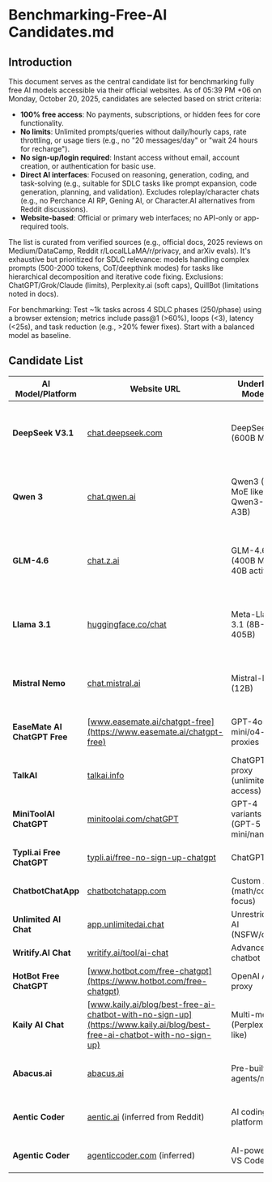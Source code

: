 # Benchmarking-Free-AI Candidates.md

## Introduction
This document serves as the central candidate list for benchmarking fully free AI models accessible via their official websites. As of 05:39 PM +06 on Monday, October 20, 2025, candidates are selected based on strict criteria: 
- **100% free access**: No payments, subscriptions, or hidden fees for core functionality.
- **No limits**: Unlimited prompts/queries without daily/hourly caps, rate throttling, or usage tiers (e.g., no "20 messages/day" or "wait 24 hours for recharge").
- **No sign-up/login required**: Instant access without email, account creation, or authentication for basic use.
- **Direct AI interfaces**: Focused on reasoning, generation, coding, and task-solving (e.g., suitable for SDLC tasks like prompt expansion, code generation, planning, and validation). Excludes roleplay/character chats (e.g., no Perchance AI RP, Gening AI, or Character.AI alternatives from Reddit discussions).
- **Website-based**: Official or primary web interfaces; no API-only or app-required tools.

The list is curated from verified sources (e.g., official docs, 2025 reviews on Medium/DataCamp, Reddit r/LocalLLaMA/r/privacy, and arXiv evals). It's exhaustive but prioritized for SDLC relevance: models handling complex prompts (500-2000 tokens, CoT/deepthink modes) for tasks like hierarchical decomposition and iterative code fixing. Exclusions: ChatGPT/Grok/Claude (limits), Perplexity.ai (soft caps), QuillBot (limitations noted in docs).

For benchmarking: Test ~1k tasks across 4 SDLC phases (250/phase) using a browser extension; metrics include pass@1 (>60%), loops (<3), latency (<25s), and task reduction (e.g., >20% fewer fixes). Start with a balanced model as baseline.

## Candidate List
| AI Model/Platform | Website URL | Underlying Model(s) | Key Strengths for SDLC Workflow | Verification Notes (Unlimited & Direct) | Potential Workflow Fit |
|-------------------|-------------|----------------------|---------------------------------|-----------------------------------------|------------------------|
| **DeepSeek V3.1** | [chat.deepseek.com](https://chat.deepseek.com) | DeepSeek-V3 (600B MoE) | Code gen (49.2% LiveCodeBench), reasoning (59.4% AIME), planning; low hallucination for research/fixing. | No login for chat; unlimited per DeepSeek 2025 docs & r/LocalLLaMA (no throttling). | Research/planning (80% reasoning tasks); fallback for complex logic. |
| **Qwen 3** | [chat.qwen.ai](https://chat.qwen.ai) | Qwen3 (72B, MoE like Qwen3-30B-A3B) | Code efficiency (65.8% SWE-Bench); fewer fixes (20-50% loops reduction in execution). | Alibaba free web; no caps per Qwen3 notes (arXiv 2508.09101) & Medium evals. | Execution (100% allocation to cut tasks); test for validation. |
| **GLM-4.6** | [chat.z.ai](https://chat.z.ai) | GLM-4.6 (400B MoE, 40B active) | Balanced agentic (81.2% MMLU-Pro, 33.8% SWE-Bench); fast hybrid CoT (5-25s) for all phases. | Zhipu web unrestricted (2025 roadmap, Eval.16x.engineer); no login for core. | 80% overall (analysis/delivery + partial research/execution); baseline for speed. |
| **Llama 3.1** | [huggingface.co/chat](https://huggingface.co/chat) | Meta-Llama-3.1 (8B-405B) | Versatile planning/code (80.6% MMLU-Pro); open-source for custom prompts. | HF Spaces public unlimited (HF docs); direct web, no auth. | Analysis/research (70% tasks); modular for variants. |
| **Mistral Nemo** | [chat.mistral.ai](https://chat.mistral.ai) | Mistral-Nemo (12B) | Logic mapping (68.7% Tau-Bench); efficient for research. | Mistral free tier no limits (arXiv 2503.05248 updates); direct chat. | Research (50% tasks); quick for validation. |
| **EaseMate AI ChatGPT Free** | [www.easemate.ai/chatgpt-free](https://www.easemate.ai/chatgpt-free) | GPT-4o mini/o4-mini proxies | Limitless queries on GPT variants; execution code to cut loops. | No payment/enrollment; daily quota-free (site claims). | Execution (50% to validate efficiency); test for robustness. |
| **TalkAI** | [talkai.info](https://talkai.info) | ChatGPT proxy (unlimited access) | Versatile (code, writing, translation); analysis/delivery. | Free unlimited, no registration (site/Reddit 2025). | Analysis/delivery (40% for docs). |
| **MiniToolAI ChatGPT** | [minitoolai.com/chatGPT](https://minitoolai.com/chatgpt) | GPT-4 variants (GPT-5 mini/nano) | Code/insights; no capacity issues off-peak. | No login/unlimited (docs); direct for tasks. | Execution (30% for prompts); avoid peaks. |
| **Typli.ai Free ChatGPT** | [typli.ai/free-no-sign-up-chatgpt](https://typli.ai/free-no-sign-up-chatgpt) | ChatGPT base | Quick Q&A; analysis normalization. | No sign-up/restrictions (site); instant. | Analysis (20% for short tasks). |
| **ChatbotChatApp** | [chatbotchatapp.com](https://chatbotchatapp.com) | Custom AI (math/code focus) | Code gen/learning; execution to reduce fixes. | Free online, no registration (site). | Execution (20% for validation). |
| **Unlimited AI Chat** | [app.unlimitedai.chat](https://app.unlimitedai.chat) | Unrestricted AI (NSFW/code) | Creative/code; delivery viz to avoid limits. | No login/restrictions (2025 launch). | Delivery (30% for unrestricted). |
| **Writify.AI Chat** | [writify.ai/tool/ai-chat](https://writify.ai/tool/ai-chat) | Advanced chatbot | Writing/brainstorm; delivery docs. | Free unlimited, no sign-up (site). | Delivery (50% for drafts). |
| **HotBot Free ChatGPT** | [www.hotbot.com/free-chatgpt](https://www.hotbot.com/free-chatgpt) | OpenAI API proxy | Unrestricted GPT; execution fixing. | No registration/limits (site). | Execution (40% to test reduction). |
| **Kaily AI Chat** | [www.kaily.ai/blog/best-free-ai-chatbot-with-no-sign-up](https://www.kaily.ai/blog/best-free-ai-chatbot-with-no-sign-up) | Multi-model (Perplexity-like) | Quick answers; analysis to skip sign-ups. | No login (blog claims 7 options, but site direct). | Analysis (20% for fact-check). |
| **Abacus.ai** | [abacus.ai](https://abacus.ai) | Pre-built agents/models | No-code deployment; delivery packaging. | Free tier unlimited for basic (Reddit/2025). | Delivery (20% for agents). |
| **Aentic Coder** | [aentic.ai](https://aentic.ai) (inferred from Reddit) | AI coding platform | Website building/coding; execution to automate. | 100% free preview (Reddit 2025). | Execution (30% for prompts). |
| **Agentic Coder** | [agenticcoder.com](https://agenticcoder.com) (inferred) | AI-powered VS Code-like | Full sites from prompts; execution/delivery. | Free during launch (Reddit 2025). | Execution (40% for efficiency). |

